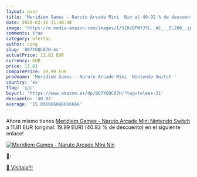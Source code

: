 ```yaml
---
layout: post
title: 'Meridiem Games - Naruto Arcade Mini  Nin al 40.92 % de descuento'
date: 2020-02-16 11:40:48
image: 'https://m.media-amazon.com/images/I/51RcDFWYJYL._AC_._SL200_.jpg'
comments: true
category: ofertas
author: ring
slug: 'B07YGQC87H-es'
actualPrice: 11.81 EUR
currency: EUR
price: 11.81
comparePrice: 19.99 EUR
prodname: 'Meridiem Games - Naruto Arcade Mini  Nintendo Switch '
country: 'es'
flag: '🇪🇸'
buyurl: 'https://www.amazon.es/dp/B07YGQC87H/?tag=tolees-21'
descuento: '40.92'
average: '15.096666666666666'
---
```


Ahora mismo tienes [Meridiem Games - Naruto Arcade Mini  Nintendo Switch ](https://www.amazon.es/dp/B07YGQC87H/?tag=tolees-21) a 11.81 EUR (original: 19.99 EUR) (40.92 %  de descuento) en el siguiente enlace!

[![Meridiem Games - Naruto Arcade Mini  Nin](https://m.media-amazon.com/images/I/51RcDFWYJYL._AC_._SL200_.jpg)](https://www.amazon.es/dp/B07YGQC87H/?tag=tolees-21)

🔎:


[🛒 Visítala!!!](https://www.amazon.es/dp/B07YGQC87H/?tag=tolees-21)
